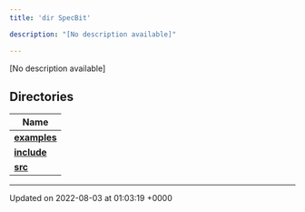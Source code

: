 ```yaml
---
title: 'dir SpecBit'

description: "[No description available]"

---
```







[No description available]

## Directories

| Name           |
| -------------- |
| **[examples](/documentation/code/main/files/dir_cc061c10d97e137342b37156734d49fa/#dir-examples)**  |
| **[include](/documentation/code/main/files/dir_3e780b8b8b0b785a128ffd7efbd03579/#dir-include)**  |
| **[src](/documentation/code/main/files/dir_5a8186266a909d0ed6ad73c54fa9897d/#dir-src)**  |






-------------------------------

Updated on 2022-08-03 at 01:03:19 +0000
